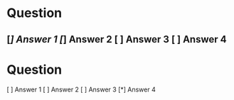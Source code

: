 # Question
[*] Answer 1
[*] Answer 2
[ ] Answer 3
[ ] Answer 4
---
# Question
[ ] Answer 1
[ ] Answer 2
[ ] Answer 3
[*] Answer 4
